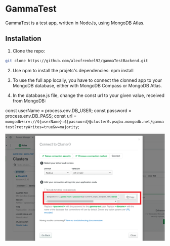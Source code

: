 # GammaTest

GammaTest is a test app, written in NodeJs, using MongoDB Atlas.

## Installation

1. Clone the repo: 
```sh
git clone https://github.com/alexfrenkel92/gammaTestBackend.git
```

2. Use npm to install the projetc's dependencies: npm install

3. To use the full app locally, you have to connect the clonned app to your MongoDB database, either with MongoDB Compass or MongoDB Atlas.

4. In the database.js file, change the const url to your given value, received from MongoDB:

const userName = process.env.DB_USER;
const password = process.env.DB_PASS;
const url = `mongodb+srv://${userName}:${password}@cluster0.psqbu.mongodb.net/gammatest?retryWrites=true&w=majority`;

![alt text](/readmeImg/mongoDBconnect1.png)
